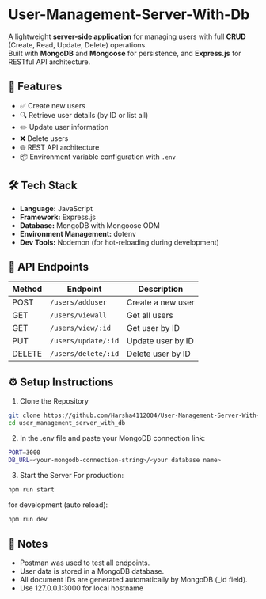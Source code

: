 # User-Management-Server-With-Db
A lightweight **server-side application** for managing users with full **CRUD** (Create, Read, Update, Delete) operations.  
Built with **MongoDB** and **Mongoose** for persistence, and **Express.js** for RESTful API architecture.


## 🚀 Features
- ✅ Create new users
- 🔍 Retrieve user details (by ID or list all)
- ✏️ Update user information
- ❌ Delete users
- 🌐 REST API architecture
- 📦 Environment variable configuration with `.env`

## 🛠 Tech Stack

- **Language:** JavaScript
- **Framework:** Express.js
- **Database:** MongoDB with Mongoose ODM
- **Environment Management:** dotenv
- **Dev Tools:** Nodemon (for hot-reloading during development)

## 🔗 API Endpoints

| Method | Endpoint     | Description       |
| ------ | ------------ | ----------------- |
| POST   | `/users/adduser`     | Create a new user |
| GET    | `/users/viewall`     | Get all users     |
| GET    | `/users/view/:id` | Get user by ID    |
| PUT    | `/users/update/:id` | Update user by ID |
| DELETE | `/users/delete/:id` | Delete user by ID |

## ⚙️ Setup Instructions
1. Clone the Repository
```bash
git clone https://github.com/Harsha4112004/User-Management-Server-With-Db.git
cd user_management_server_with_db
```
2. In the .env file and paste your MongoDB connection link:
```bash
PORT=3000
DB_URL=<your-mongodb-connection-string>/<your database name>
```

3. Start the Server
For production:
```bash
npm run start
```
for development (auto reload):
```bash
npm run dev
```


## 📌 Notes
- Postman was used to test all endpoints.
- User data is stored in a MongoDB database.
- All document IDs are generated automatically by MongoDB (_id field).
- Use 127.0.0.1:3000 for local hostname
